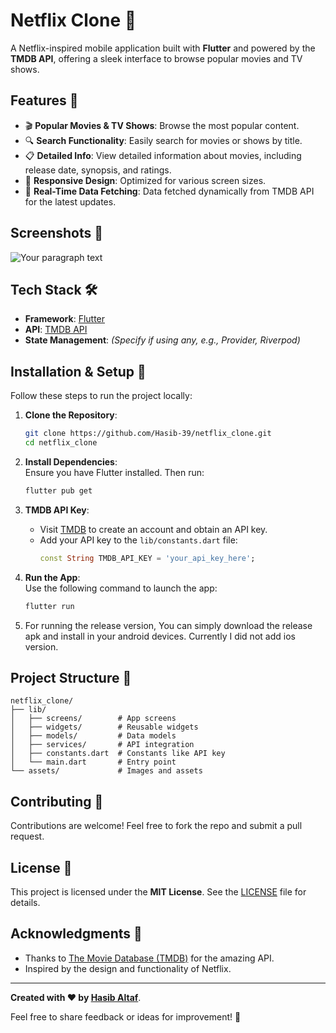 # Netflix Clone 🎥

A Netflix-inspired mobile application built with **Flutter** and powered by the **TMDB API**, offering a sleek interface to browse popular movies and TV shows.  

## Features 🌟  
- 🎬 **Popular Movies & TV Shows**: Browse the most popular content.  
- 🔍 **Search Functionality**: Easily search for movies or shows by title.  
- 📋 **Detailed Info**: View detailed information about movies, including release date, synopsis, and ratings.  
- 📱 **Responsive Design**: Optimized for various screen sizes.  
- 🚀 **Real-Time Data Fetching**: Data fetched dynamically from TMDB API for the latest updates.  

## Screenshots 📸  
![Your paragraph text](https://github.com/user-attachments/assets/c3425338-02e6-47ba-a67c-4ec2e441356d)

## Tech Stack 🛠️  
- **Framework**: [Flutter](https://flutter.dev/)  
- **API**: [TMDB API](https://www.themoviedb.org/documentation/api)  
- **State Management**: *(Specify if using any, e.g., Provider, Riverpod)*  

## Installation & Setup 🚀  
Follow these steps to run the project locally:  

1. **Clone the Repository**:  
   ```bash  
   git clone https://github.com/Hasib-39/netflix_clone.git  
   cd netflix_clone  
   ```  

2. **Install Dependencies**:  
   Ensure you have Flutter installed. Then run:  
   ```bash  
   flutter pub get  
   ```  

3. **TMDB API Key**:  
   - Visit [TMDB](https://www.themoviedb.org/) to create an account and obtain an API key.  
   - Add your API key to the `lib/constants.dart` file:  
     ```dart  
     const String TMDB_API_KEY = 'your_api_key_here';  
     ```  

4. **Run the App**:  
   Use the following command to launch the app:  
   ```bash  
   flutter run  
   ```  
5. For running the release version, You can simply download the release apk and install in your android devices. Currently I did not add ios version.

## Project Structure 📂  
```  
netflix_clone/  
├── lib/  
│   ├── screens/        # App screens  
│   ├── widgets/        # Reusable widgets  
│   ├── models/         # Data models  
│   ├── services/       # API integration  
│   ├── constants.dart  # Constants like API key  
│   └── main.dart       # Entry point  
└── assets/             # Images and assets  
```  

## Contributing 🤝  
Contributions are welcome! Feel free to fork the repo and submit a pull request.  

## License 📜  
This project is licensed under the **MIT License**. See the [LICENSE](LICENSE) file for details.  

## Acknowledgments 💖  
- Thanks to [The Movie Database (TMDB)](https://www.themoviedb.org/) for the amazing API.  
- Inspired by the design and functionality of Netflix.  

---  
**Created with ❤️ by [Hasib Altaf](https://github.com/Hasib-39)**.  

Feel free to share feedback or ideas for improvement! 🚀
